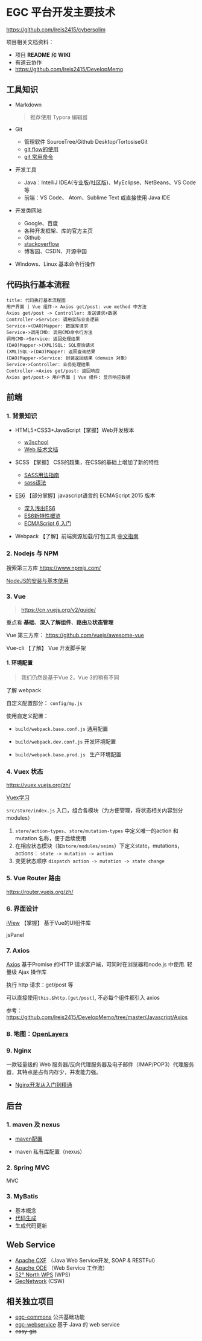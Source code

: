 # EGC 平台开发主要技术

https://github.com/lreis2415/cybersolim

项目相关文档资料：

- 项目 **README** 和 **WIKI**
- 有道云协作
- https://github.com/lreis2415/DevelopMemo

## 工具知识

-   Markdown  

    >   推荐使用 Typora 编辑器

- Git
  - 管理软件 SourceTree/Github Desktop/TortosiseGit
  - [git flow的使用](https://www.cnblogs.com/lcngu/p/5770288.html)
  - [git 常用命令](http://www.ruanyifeng.com/blog/2015/12/git-cheat-sheet.html)

- 开发工具
    -   Java：IntelliJ IDEA(专业版/社区版)、MyEclipse、NetBeans、VS Code等
    -   前端：VS Code、 Atom、Sublime Text 或直接使用 Java IDE

- 开发类网站
    -   Google、百度
    -   各种开发框架、库的官方主页
    -   Github
    -   [stackoverflow](https://stackoverflow.com/)
    -   博客园、CSDN、开源中国
    
- Windows、Linux 基本命令行操作



## 代码执行基本流程

```sequence
title: 代码执行基本流程图
用户界面 | Vue 组件-> Axios get/post: vue method 中方法
Axios get/post -> Controller: 发送请求+数据
Controller->Service: 调用实际业务逻辑
Service->(DAO)Mapper: 数据库请求
Service->调用CMD: 调用CMD命令行方法
调用CMD->Service: 返回处理结果
(DAO)Mapper->(XML)SQL: SQL查询请求
(XML)SQL->(DAO)Mapper: 返回查询结果
(DAO)Mapper->Service: 封装返回结果（domain 对象）
Service->Controller: 业务处理结果
Controller->Axios get/post: 返回响应
Axios get/post-> 用户界面 | Vue 组件: 显示响应数据
```



## 前端

### 1. 背景知识

-   HTML5+CSS3+JavaScript【掌握】Web开发根本  

    - [w3school](http://www.w3school.com.cn/index.html)
    - [Web 技术文档](https://developer.mozilla.org/zh-CN/docs/Web)

- SCSS 【掌握】 CSS的超集，在CSS的基础上增加了新的特性
    - [SASS用法指南](http://www.ruanyifeng.com/blog/2012/06/sass.html)
    - [sass语法](https://www.w3cplus.com/sassguide/syntax.html)

- [ES6](http://es6.ruanyifeng.com/)   【部分掌握】javascript语言的 ECMAScript 2015 版本
    - [深入浅出ES6](http://www.infoq.com/cn/es6-in-depth/)
    - [ES6新特性概览](http://www.cnblogs.com/Wayou/p/es6_new_features.html)
    - [ECMAScript 6 入门](http://es6.ruanyifeng.com/)

-   Webpack 【了解】前端资源加载/打包工具   [中文指南](https://doc.webpack-china.org/guides/get-started/) 


### 2. Nodejs 与 NPM 

搜索第三方库  https://www.npmjs.com/

[NodeJS的安装与基本使用](https://github.com/lreis2415/DevelopMemo/blob/master/Javascript/NodeJS%E7%9A%84%E5%AE%89%E8%A3%85%E4%B8%8E%E5%9F%BA%E6%9C%AC%E4%BD%BF%E7%94%A8.md)

### 3. Vue 

> https://cn.vuejs.org/v2/guide/

重点看  **基础**、**深入了解组件**、**路由**及**状态管理**

Vue 第三方库： https://github.com/vuejs/awesome-vue

Vue-cli 【了解】 Vue 开发脚手架

#### 1. 环境配置 

> 我们仍然是基于Vue 2，Vue 3的稍有不同

了解 webpack

自定义配置部分： `config/my.js`

使用自定义配置：

- `build/webpack.base.conf.js` 通用配置

- `build/webpack.dev.conf.js` 开发环境配置

- `build/webpack.base.prod.js ` 生产环境配置

### 4. Vuex 状态

https://vuex.vuejs.org/zh/

[Vuex学习](https://github.com/lreis2415/DevelopMemo/blob/master/Javascript/Vue/Vuex-%E5%AD%A6%E4%B9%A0.md)

 `src/store/index.js`  入口，组合各模块（为方便管理，将状态相关内容划分 modules）

1. `store/action-types`、`store/mutation-types` 中定义唯一的action 和 mutation 名称，便于后续使用
2. 在相应状态模块（如`store/modules/seims`）下定义state，mutations，actions： `state -> mutation -> action `
3. 变更状态顺序 `dispatch action -> mutation -> state change`



### 5. Vue Router 路由

https://router.vuejs.org/zh/

### 6. 界面设计

[iView](https://www.iviewui.com/docs/guide/install)  【掌握】 基于Vue的UI组件库

jsPanel

### 7. Axios

[Axios](https://github.com/mzabriskie/axios)  基于Promise 的HTTP 请求客户端，可同时在浏览器和node.js 中使用. 轻量级 Ajax 操作库

执行 http 请求：get/post 等

可以直接使用`this.$http.[get/post]`, 不必每个组件都引入 axios

参考：https://github.com/lreis2415/DevelopMemo/tree/master/Javascript/Axios

### 8. 地图：[OpenLayers](http://openlayers.org/)

### 9. Nginx 

 一款轻量级的 Web 服务器/反向代理服务器及电子邮件（IMAP/POP3）代理服务器，其特点是占有内存少，并发能力强。

- [Nginx开发从入门到精通](http://tengine.taobao.org/book/)



## 后台

### 1. maven 及 nexus

- [maven配置](https://github.com/lreis2415/DevelopMemo/blob/master/Java/Maven%E9%85%8D%E7%BD%AE.md)

- maven 私有库配置（nexus）

### 2. Spring MVC

MVC

### 3. MyBatis

- 基本概念
- [代码生成](https://github.com/lreis2415/DevelopMemo/blob/master/Java/MyBatis%20%E7%94%9F%E6%88%90%E5%99%A8%E9%85%8D%E7%BD%AE.md)
- 生成代码更新

## Web Service
- [Apache CXF](http://cxf.apache.org) （Java Web Service开发, SOAP & RESTFul）
- [Apache ODE](http://ode.apache.org/) （Web Service 工作流）
- [52° North WPS](http://52north.org/communities/geoprocessing/wps/) (WPS)
- [GeoNetwork](https://geonetwork-opensource.org/) (CSW)

## 相关独立项目

- [egc-commons](https://github.com/lreis2415/egc-commons)  公共基础功能
- [egc-webservice](https://github.com/lreis2415/egc-webservices)  基于 Java 的 web service
- ~~easy-gis~~

